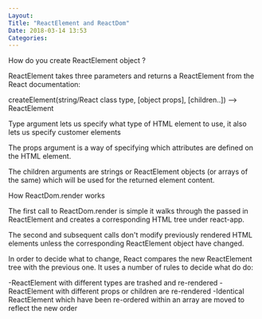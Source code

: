 ```yaml
---
Layout: 
Title: "ReactElement and ReactDom"
Date: 2018-03-14 13:53
Categories:
---
```


How do you create ReactElement object ?

ReactElement takes three parameters and returns a ReactElement from the React documentation:

createElement(string/React class type, [object props], [children..]) --> ReactElement

Type argument lets us specify what type of HTML element to use, it also lets us specify customer elements

The props argument is a way of specifying which attributes are defined on the HTML element.

The children arguments are strings or ReactElement objects (or arrays of the same) which will be used for the returned element content.

How ReactDom.render works

The first call to ReactDom.render is simple it walks through the passed in ReactElement and creates a corresponding HTML tree under react-app.

The second and subsequent calls don't modify previously rendered HTML elements unless the corresponding ReactElement object have changed.

In order to decide what to change, React compares the new ReactElement tree with the previous one. It uses a number of rules to decide what do do:

-ReactElement with different types are trashed and re-rendered 
-ReactElement with different props or children are re-rendered
-Identical ReactElement which have been re-ordered within an array are moved to reflect the new order 
